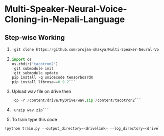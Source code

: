 # Multi-Speaker-Neural-Voice-Cloning-in-Nepali-Language


## Step-wise Working 

1. ```python
   !git clone https://github.com/projan-shakya/Multi-Speaker-Neural-Voice-Cloning-in-Nepali-Language.git```
3. ```python
   import os
   os.chdir('tacotron2')
   !git submodule init
   !git submodule update
   pip install -q unidecode tensorboardX
   pip install librosa==0.9.2```

4. Upload wav file on drive then
   ```python
   !cp -r /content/drive/MyDrive/wav.zip /content/tacotron2```
6. ```python
   !unzip wav.zip```

8.  To train type this code
   ```python
!python train.py --output_directory=<drivelink> --log_directory=<drivelink> -c <last_checkpointfile> --warm_start```
